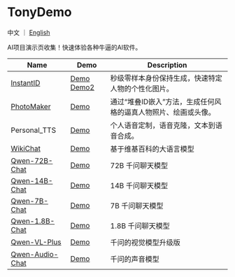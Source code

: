# TonyDemo

中文 ｜  [English](README_EN.md) 

AI项目演示页收集！快速体验各种牛逼的AI软件。 

| Name | Demo| Description |
| ------ | ----- | ---- |
| [InstantID](https://github.com/InstantID/InstantID) | [Demo](https://huggingface.co/spaces/InstantX/InstantID) [Demo2](https://replicate.com/zsxkib/instant-id) | 秒级零样本身份保持生成，快速特定人物的个性化图片。 |
| [PhotoMaker](https://github.com/TencentARC/PhotoMaker) | [Demo](https://huggingface.co/spaces/TencentARC/PhotoMaker) | 通过“堆叠ID嵌入”方法，生成任何风格的逼真人物照片、绘画或头像。 |
| Personal_TTS | [Demo](https://modelscope.cn/studios/damo/personal_tts/summary) | 个人语音定制，语音克隆，文本到语音合成。 |
| [WikiChat](https://github.com/stanford-oval/WikiChat) | [Demo](https://wikichat.genie.stanford.edu/) | 基于维基百科的大语言模型 |
| [Qwen-72B-Chat](https://github.com/QwenLM/Qwen) | [Demo](https://modelscope.cn/studios/qwen/Qwen-72B-Chat-Demo/summary) | 72B 千问聊天模型 |
| [Qwen-14B-Chat](https://github.com/QwenLM/Qwen) | [Demo](https://modelscope.cn/studios/qwen/Qwen-14B-Chat-Demo/summary) | 14B 千问聊天模型 |
| [Qwen-7B-Chat](https://github.com/QwenLM/Qwen) | [Demo](https://modelscope.cn/studios/qwen/Qwen-7B-Chat-Demo/summary) | 7B 千问聊天模型 |
| [Qwen-1.8B-Chat](https://github.com/QwenLM/Qwen) | [Demo](https://www.modelscope.cn/studios/qwen/Qwen-1_8B-Chat-Demo/summary) | 1.8B 千问聊天模型 |
| [Qwen-VL-Plus](https://github.com/QwenLM/Qwen-VL) | [Demo](https://modelscope.cn/studios/qwen/Qwen-VL-Chat-Demo/summary) | 千问的视觉模型升级版 |
| [Qwen-Audio-Chat](https://github.com/QwenLM/Qwen-Audio) | [Demo](https://modelscope.cn/studios/qwen/Qwen-Audio-Chat-Demo/summary) | 千问的声音模型 |

